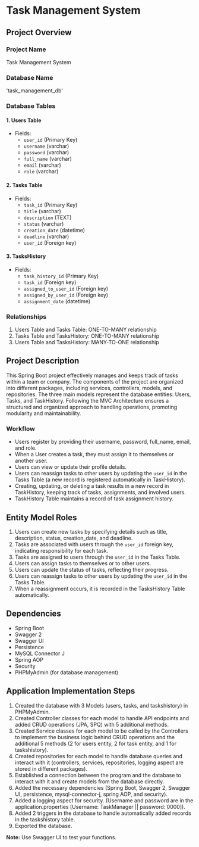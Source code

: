 # Task Management System

## Project Overview

### Project Name
Task Management System

### Database Name
'task_management_db'

### Database Tables

#### 1. Users Table
- Fields:
  - `user_id` (Primary Key)
  - `username`  (varchar)
  - `password`  (varchar)
  - `full_name`  (varchar)
  - `email`  (varchar)
  - `role`  (varchar)

#### 2. Tasks Table
- Fields:
  - `task_id` (Primary Key)
  - `title`  (varchar)
  - `description`  (TEXT)
  - `status`  (varchar)
  - `creation_date`  (datetime)
  - `deadline`  (varchar)
  - `user_id` (Foreign key)

#### 3. TasksHistory
- Fields:
  - `task_history_id` (Primary Key)
  - `task_id`  (Foreign key)
  - `assigned_to_user_id` (Foreign key)
  - `assigned_by_user_id`  (Foreign key)
  - `assignment_date`    (datetime)

### Relationships
1. Users Table and Tasks Table: ONE-TO-MANY relationship
2. Tasks Table and TasksHistory: ONE-TO-MANY relationship
3. Users Table and TasksHistory: MANY-TO-ONE relationship

## Project Description

This Spring Boot project effectively manages and keeps track of tasks within a team or company. The components of the project are organized into different packages, including services, controllers, models, and repositories. The three main models represent the database entities: Users, Tasks, and TaskHistory. Following the MVC Architecture ensures a structured and organized approach to handling operations, promoting modularity and maintainability.

### Workflow

- Users register by providing their username, password, full_name, email, and role.
- When a User creates a task, they must assign it to themselves or another user.
- Users can view or update their profile details.
- Users can reassign tasks to other users by updating the `user_id` in the Tasks Table (a new record is registered automatically in TaskHistory).
- Creating, updating, or deleting a task results in a new record in TaskHistory, keeping track of tasks, assignments, and involved users.
- TaskHistory Table maintains a record of task assignment history.

## Entity Model Roles

1. Users can create new tasks by specifying details such as title, description, status, creation_date, and deadline.
2. Tasks are associated with users through the `user_id` foreign key, indicating responsibility for each task.
3. Tasks are assigned to users through the `user_id` in the Tasks Table.
4. Users can assign tasks to themselves or to other users.
5. Users can update the status of tasks, reflecting their progress.
6. Users can reassign tasks to other users by updating the `user_id` in the Tasks Table.
7. When a reassignment occurs, it is recorded in the TasksHistory Table automatically.

## Dependencies

- Spring Boot
- Swagger 2
- Swagger UI
- Persistence
- MySQL Connector J
- Spring AOP
- Security
- PHPMyAdmin (for database management)

## Application Implementation Steps

1. Created the database with 3 Models (users, tasks, and taskshistory) in PHPMyAdmin.
2. Created Controller classes for each model to handle API endpoints and added CRUD operations (JPA, SPQ) with 5 additional methods.
3. Created Service classes for each model to be called by the Controllers to implement the business logic behind CRUD operations and the additional 5 methods (2 for users entity, 2 for task entity, and 1 for taskshistory).
4. Created repositories for each model to handle database queries and interact with it (controllers, services, repositories, logging aspect are stored in different packages).
5. Established a connection between the program and the database to interact with it and create models from the database directly.
6. Added the necessary dependencies (Spring Boot, Swagger 2, Swagger UI, persistence, mysql-connector-j, spring AOP, and security).
7. Added a logging aspect for security. (Username and password are in the application.properties [Username: TaskManager || password: 0000]).
8. Added 2 triggers in the database to handle automatically added records in the taskshistory table.
9. Exported the database.

**Note:** Use Swagger UI to test your functions.
